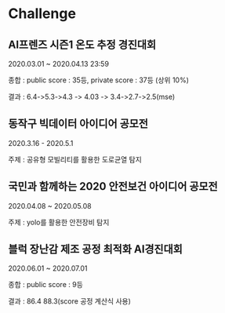 # Challenge

## AI프렌즈 시즌1 온도 추정 경진대회

2020.03.01 ~ 2020.04.13 23:59

종합 :  public score : 35등, private score : 37등 (상위 10%) 

결과 : 6.4->5.3->4.3 -> 4.03 -> 3.4->2.7->2.5(mse)



## 동작구 빅데이터 아이디어 공모전

2020.3.16 - 2020.5.1

주제 : 공유형 모빌리티를 활용한 도로균열 탐지



## 국민과 함께하는 2020 안전보건 아이디어 공모전

2020.04.08 ~ 2020.05.08

주제 :  yolo를 활용한 안전장비 탐지



## 블럭 장난감 제조 공정 최적화 AI경진대회

2020.06.01 ~ 2020.07.01

종합 :  public score : 9등

결과 : 86.4 88.3(score 공정 계산식 사용)
